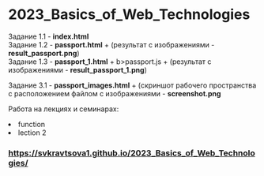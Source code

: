 # 2023_Basics_of_Web_Technologies

Задание 1.1 - <b>index.html</b>
<br> Задание 1.2 - <b>passport.html</b> + (результат с изображениями - <b>result_passport.png</b>)
<br> Задание 1.3 - <b>passport_1.html</b> + b>passport.js</b> + (результат с изображениями - <b>result_passport_1.png</b>)
<p></p>
Задание 3.1 - <b>passport_images.html</b> + (скриншот рабочего пространства с расположением файлом с изображениями - <b>screenshot.png</b>

Работа на лекциях и семинарах:
<li> function </li>
<li> lection 2 </li>

### https://svkravtsova1.github.io/2023_Basics_of_Web_Technologies/

